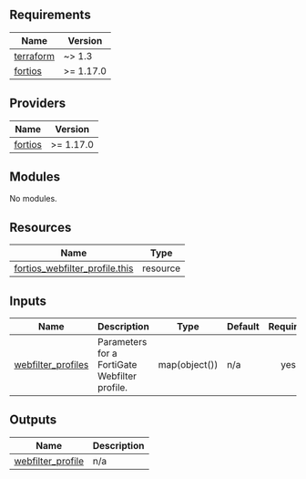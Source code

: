 <!-- BEGIN_TF_DOCS -->
## Requirements

| Name | Version |
|------|---------|
| <a name="requirement_terraform"></a> [terraform](#requirement\_terraform) | ~> 1.3 |
| <a name="requirement_fortios"></a> [fortios](#requirement\_fortios) | >= 1.17.0 |

## Providers

| Name | Version |
|------|---------|
| <a name="provider_fortios"></a> [fortios](#provider\_fortios) | >= 1.17.0 |

## Modules

No modules.

## Resources

| Name | Type |
|------|------|
| [fortios_webfilter_profile.this](https://registry.terraform.io/providers/fortinetdev/fortios/latest/docs/resources/webfilter_profile) | resource |

## Inputs

| Name | Description | Type | Default | Required |
|------|-------------|------|---------|:--------:|
| <a name="input_webfilter_profiles"></a> [webfilter\_profiles](#input\_webfilter\_profiles) | Parameters for a FortiGate Webfilter profile. | map(object()) | n/a | yes |

## Outputs

| Name | Description |
|------|-------------|
| <a name="output_webfilter_profile"></a> [webfilter\_profile](#output\_webfilter\_profile) | n/a |
<!-- END_TF_DOCS -->